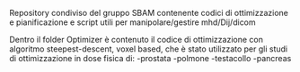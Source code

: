Repository condiviso del gruppo SBAM contenente codici di ottimizzazione e pianificazione e script utili per manipolare/gestire mhd/Dij/dicom 

Dentro il folder Optimizer è contenuto il codice di ottimizzazione con algoritmo steepest-descent,
voxel based, che è stato utilizzato per gli studi di ottimizzazione in dose fisica di:
-prostata
-polmone
-testacollo
-pancreas

